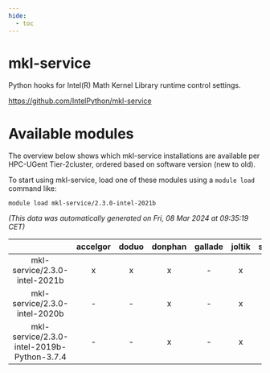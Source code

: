 ```yaml
---
hide:
  - toc
---
```


mkl-service
===========


Python hooks for Intel(R) Math Kernel Library runtime control settings.

https://github.com/IntelPython/mkl-service
# Available modules


The overview below shows which mkl-service installations are available per HPC-UGent Tier-2cluster, ordered based on software version (new to old).

To start using mkl-service, load one of these modules using a `module load` command like:

```shell
module load mkl-service/2.3.0-intel-2021b
```

*(This data was automatically generated on Fri, 08 Mar 2024 at 09:35:19 CET)*  

| |accelgor|doduo|donphan|gallade|joltik|skitty|
| :---: | :---: | :---: | :---: | :---: | :---: | :---: |
|mkl-service/2.3.0-intel-2021b|x|x|x|-|x|x|
|mkl-service/2.3.0-intel-2020b|-|-|x|-|x|x|
|mkl-service/2.3.0-intel-2019b-Python-3.7.4|-|-|x|-|x|x|
